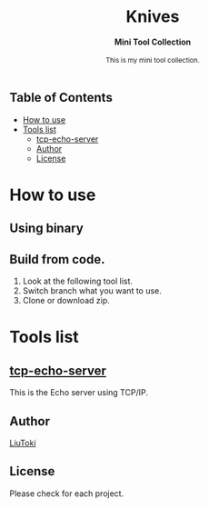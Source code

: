 <h1 align="center">Knives</h1>

<div align="center">
    <strong>Mini Tool Collection</strong>
</div>

<br/>

<div align="center">
    <sub>
        This is my mini tool collection.
    </sub>
</div>

<br/>

## Table of Contents
- [How to use](#how-to-use)
- [Tools list](#tools-list)
	- [tcp-echo-server](#tcp-echo-server)
	- [Author](#author)
	- [License](#license)

# How to use
## Using binary

## Build from code.
1. Look at the following tool list.
1. Switch branch what you want to use.
1. Clone or download zip.

# Tools list
## [tcp-echo-server](https://github.com/LiuToki/knives/tree/tcp-echo-server)
This is the Echo server using TCP/IP.

## Author
[LiuToki](https://github.com/LiuToki)

## License
Please check for each project.
